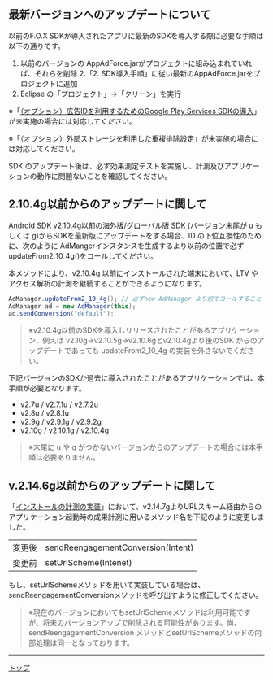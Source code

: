 ## 最新バージョンへのアップデートについて

以前のF.O.X SDKが導入されたアプリに最新のSDKを導入する際に必要な手順は以下の通りです。

1. 以前のバージョンの AppAdForce.jarがプロジェクトに組み込まれていれば、それらを削除
2.「2. SDK導入手順」に従い最新のAppAdForce.jarをプロジェクトに追加
3. Eclipse の「プロジェクト」→「クリーン」を実行


※「[（オプション）広告IDを利用するためのGoogle Play Services SDKの導入](../../google_play_services/ja/)」が未実施の場合には対応してください。


※「[（オプション）外部ストレージを利用した重複排除設定](../../external_storage/ja/)」が未実施の場合には対応してください。

SDK のアップデート後は、必ず効果測定テストを実施し、計測及びアプリケーションの動作に問題ないことを確認してください。


## 2.10.4g以前からのアップデートに関して

Android SDK v2.10.4g以前の海外版/グローバル版 SDK (バージョン末尾が u もしくは g)からSDKを最新版にアップデートをする場合、ID の下位互換性のために、次のように AdMangerインスタンスを生成するより以前の位置で必ずupdateFrom2_10_4g()をコールしてください。

本メソッドにより、v2.10.4g 以前にインストールされた端末において、LTV やアクセス解析の計測を継続することができるようになります。


```java
AdManager.updateFrom2_10_4g(); // 必ずnew AdManager より前でコールすること
AdManager ad = new AdManager(this);
ad.sendConversion("default");
```

> ※v2.10.4g以前のSDKを導入しリリースされたことがあるアプリケーション、例えば v2.10g→v2.10.5g→v2.10.6gとv2.10.4gより後のSDK からのアップデートであっても updateFrom2_10_4g の実装を外さないでください。


下記バージョンのSDKか過去に導入されたことがあるアプリケーションでは、本手順が必要となります。

* v2.7u / v2.7.1u / v2.7.2u
* v2.8u / v2.8.1u
* v2.9g / v2.9.1g / v2.9.2g
* v2.10g / v2.10.1g / v2.10.4g

> ※末尾に u や g がつかないバージョンからのアップデートの場合には本手順は必要ありません。


## v.2.14.6g以前からのアップデートに関して


「[インストールの計測の実装](/lang/ja/doc/send_conversion/README.md)」において、v2.14.7gよりURLスキーム経由からのアプリケーション起動時の成果計測に用いるメソッド名を下記のように変更しました。

<table>
  <tr>
    <td>変更後</td>
    <td>sendReengagementConversion(Intent)</td>
  </tr>
  <tr>
    <td>変更前</td>
    <td>setUrlScheme(Intenet)</td>
  </tr>
</table>

もし、setUrlSchemeメソッドを用いて実装している場合は、sendReengagementConversionメソッドを呼び出すように修正してください。

> ※現在のバージョンにおいてもsetUrlSchemeメソッドは利用可能ですが、将来のバージョンアップで削除される可能性があります。尚、sendReengagementConversion メソッドとsetUrlSchemeメソッドの内部処理は同一となっております。


---
[トップ](/lang/ja/README.md)
